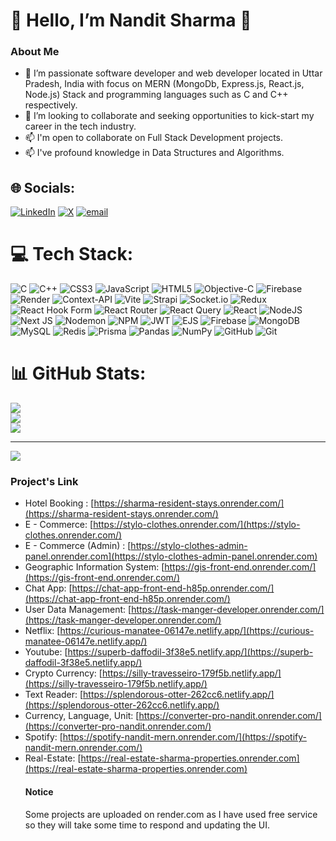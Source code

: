 # 👋 Hello, I’m Nandit Sharma 👋
### About Me
- 🌱 I’m passionate software developer and web developer located in Uttar Pradesh, India with focus on MERN (MongoDb, Express.js, React.js, Node.js) Stack and programming languages such as C and C++ respectively.
- 🌱 I’m looking to collaborate and seeking opportunities to kick-start my career in the tech industry.
- 📫 I'm open to collaborate on Full Stack Development projects.
- 📫 I've profound knowledge in Data Structures and Algorithms.



## 🌐 Socials:
[![LinkedIn](https://img.shields.io/badge/LinkedIn-%230077B5.svg?logo=linkedin&logoColor=white)](https://linkedin.com/in/https://www.linkedin.com/in/nandit-sharma-9a0174203/) [![X](https://img.shields.io/badge/X-black.svg?logo=X&logoColor=white)](https://x.com/https://x.com/classy9893) [![email](https://img.shields.io/badge/Email-D14836?logo=gmail&logoColor=white)](mailto:nanditsharma063@gmail.com) 

# 💻 Tech Stack:
![C](https://img.shields.io/badge/c-%2300599C.svg?style=for-the-badge&logo=c&logoColor=white) ![C++](https://img.shields.io/badge/c++-%2300599C.svg?style=for-the-badge&logo=c%2B%2B&logoColor=white) ![CSS3](https://img.shields.io/badge/css3-%231572B6.svg?style=for-the-badge&logo=css3&logoColor=white) ![JavaScript](https://img.shields.io/badge/javascript-%23323330.svg?style=for-the-badge&logo=javascript&logoColor=%23F7DF1E) ![HTML5](https://img.shields.io/badge/html5-%23E34F26.svg?style=for-the-badge&logo=html5&logoColor=white) ![Objective-C](https://img.shields.io/badge/OBJECTIVE--C-%233A95E3.svg?style=for-the-badge&logo=apple&logoColor=white) ![Firebase](https://img.shields.io/badge/firebase-%23039BE5.svg?style=for-the-badge&logo=firebase) ![Render](https://img.shields.io/badge/Render-%46E3B7.svg?style=for-the-badge&logo=render&logoColor=white) ![Context-API](https://img.shields.io/badge/Context--Api-000000?style=for-the-badge&logo=react) ![Vite](https://img.shields.io/badge/vite-%23646CFF.svg?style=for-the-badge&logo=vite&logoColor=white) ![Strapi](https://img.shields.io/badge/strapi-%232E7EEA.svg?style=for-the-badge&logo=strapi&logoColor=white) ![Socket.io](https://img.shields.io/badge/Socket.io-black?style=for-the-badge&logo=socket.io&badgeColor=010101) ![Redux](https://img.shields.io/badge/redux-%23593d88.svg?style=for-the-badge&logo=redux&logoColor=white) ![React Hook Form](https://img.shields.io/badge/React%20Hook%20Form-%23EC5990.svg?style=for-the-badge&logo=reacthookform&logoColor=white) ![React Router](https://img.shields.io/badge/React_Router-CA4245?style=for-the-badge&logo=react-router&logoColor=white) ![React Query](https://img.shields.io/badge/-React%20Query-FF4154?style=for-the-badge&logo=react%20query&logoColor=white) ![React](https://img.shields.io/badge/react-%2320232a.svg?style=for-the-badge&logo=react&logoColor=%2361DAFB) ![NodeJS](https://img.shields.io/badge/node.js-6DA55F?style=for-the-badge&logo=node.js&logoColor=white) ![Next JS](https://img.shields.io/badge/Next-black?style=for-the-badge&logo=next.js&logoColor=white) ![Nodemon](https://img.shields.io/badge/NODEMON-%23323330.svg?style=for-the-badge&logo=nodemon&logoColor=%BBDEAD) ![NPM](https://img.shields.io/badge/NPM-%23CB3837.svg?style=for-the-badge&logo=npm&logoColor=white) ![JWT](https://img.shields.io/badge/JWT-black?style=for-the-badge&logo=JSON%20web%20tokens) ![EJS](https://img.shields.io/badge/ejs-%23B4CA65.svg?style=for-the-badge&logo=ejs&logoColor=black) ![Firebase](https://img.shields.io/badge/firebase-a08021?style=for-the-badge&logo=firebase&logoColor=ffcd34) ![MongoDB](https://img.shields.io/badge/MongoDB-%234ea94b.svg?style=for-the-badge&logo=mongodb&logoColor=white) ![MySQL](https://img.shields.io/badge/mysql-4479A1.svg?style=for-the-badge&logo=mysql&logoColor=white) ![Redis](https://img.shields.io/badge/redis-%23DD0031.svg?style=for-the-badge&logo=redis&logoColor=white) ![Prisma](https://img.shields.io/badge/Prisma-3982CE?style=for-the-badge&logo=Prisma&logoColor=white) ![Pandas](https://img.shields.io/badge/pandas-%23150458.svg?style=for-the-badge&logo=pandas&logoColor=white) ![NumPy](https://img.shields.io/badge/numpy-%23013243.svg?style=for-the-badge&logo=numpy&logoColor=white) ![GitHub](https://img.shields.io/badge/github-%23121011.svg?style=for-the-badge&logo=github&logoColor=white) ![Git](https://img.shields.io/badge/git-%23F05033.svg?style=for-the-badge&logo=git&logoColor=white)
# 📊 GitHub Stats:
![](https://github-readme-stats.vercel.app/api?username=nandit9893&theme=dark&hide_border=false&include_all_commits=false&count_private=false)<br/>
![](https://nirzak-streak-stats.vercel.app/?user=nandit9893&theme=dark&hide_border=false)<br/>
![](https://github-readme-stats.vercel.app/api/top-langs/?username=nandit9893&theme=dark&hide_border=false&include_all_commits=false&count_private=false&layout=compact)

---
[![](https://visitcount.itsvg.in/api?id=nandit9893&icon=0&color=0)](https://visitcount.itsvg.in)

<!-- Proudly created with GPRM ( https://gprm.itsvg.in ) -->
### Project's Link
- Hotel Booking : [https://sharma-resident-stays.onrender.com/](https://sharma-resident-stays.onrender.com/)
- E - Commerce: [https://stylo-clothes.onrender.com/](https://stylo-clothes.onrender.com/)
- E - Commerce (Admin) : [https://stylo-clothes-admin-panel.onrender.com](https://stylo-clothes-admin-panel.onrender.com)
- Geographic Information System: [https://gis-front-end.onrender.com/](https://gis-front-end.onrender.com/)
- Chat App: [https://chat-app-front-end-h85p.onrender.com/](https://chat-app-front-end-h85p.onrender.com/)
- User Data Management: [https://task-manger-developer.onrender.com/](https://task-manger-developer.onrender.com/)
- Netflix: [https://curious-manatee-06147e.netlify.app/](https://curious-manatee-06147e.netlify.app/)
- Youtube: [https://superb-daffodil-3f38e5.netlify.app/](https://superb-daffodil-3f38e5.netlify.app/)
- Crypto Currency: [https://silly-travesseiro-179f5b.netlify.app/](https://silly-travesseiro-179f5b.netlify.app/)
- Text Reader: [https://splendorous-otter-262cc6.netlify.app/](https://splendorous-otter-262cc6.netlify.app/)
- Currency, Language, Unit: [https://converter-pro-nandit.onrender.com/](https://converter-pro-nandit.onrender.com/)
- Spotify: [https://spotify-nandit-mern.onrender.com/](https://spotify-nandit-mern.onrender.com/)
- Real-Estate: [https://real-estate-sharma-properties.onrender.com](https://real-estate-sharma-properties.onrender.com)
  #### Notice 
  Some projects are uploaded on render.com as I have used free service so they will take some time to respond and updating the UI.


<!---
nandit9893/nandit9893 is a ✨ special ✨ repository because its `README.md` (this file) appears on your GitHub profile.
You can click the Preview link to take a look at your changes.
--->
